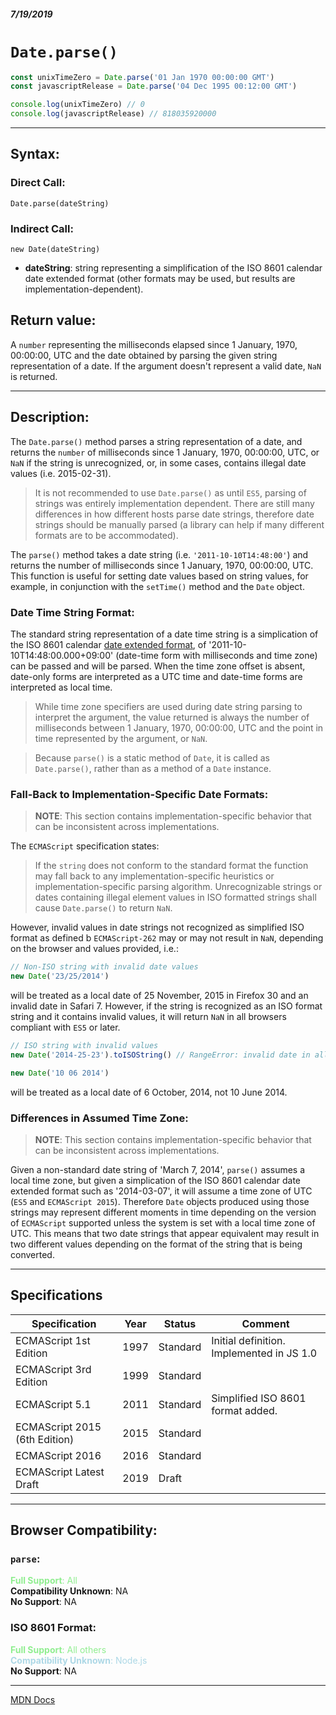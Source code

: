##### 7/19/2019
# `Date.parse()`

```js
const unixTimeZero = Date.parse('01 Jan 1970 00:00:00 GMT')
const javascriptRelease = Date.parse('04 Dec 1995 00:12:00 GMT')

console.log(unixTimeZero) // 0
console.log(javascriptRelease) // 818035920000
```

---

## Syntax:
### Direct Call:
`Date.parse(dateString)`

### Indirect Call:
`new Date(dateString)`

* **dateString**: string representing a simplification of the ISO 8601 calendar date extended format (other formats may be used, but results are implementation-dependent).

## Return value:
A `number` representing the milliseconds elapsed since 1 January, 1970, 00:00:00, UTC and the date obtained by parsing the given string representation of a date.  If the argument doesn't represent a valid date, `NaN` is returned.

---

## Description:
The `Date.parse()` method parses a string representation of a date, and returns the `number` of milliseconds since 1 January, 1970, 00:00:00, UTC, or `NaN` if the string is unrecognized, or, in some cases, contains illegal date values (i.e. 2015-02-31).  

  > It is not recommended to use `Date.parse()` as until `ES5`, parsing of strings was entirely implementation dependent.  There are still many differences in how different hosts parse date strings, therefore date strings should be manually parsed (a library can help if many different formats are to be accommodated).

The `parse()` method takes a date string (i.e. `'2011-10-10T14:48:00'`) and returns the number of milliseconds since 1 January, 1970, 00:00:00, UTC.  This function is useful for setting date values based on string values, for example, in conjunction with the `setTime()` method and the `Date` object.

### Date Time String Format:
The standard string representation of a date time string is a simplication of the ISO 8601 calendar [date extended format](https://tc39.es/ecma262/#sec-date-time-string-format), of '2011-10-10T14:48:00.000+09:00' (date-time form with milliseconds and time zone) can be passed and will be parsed.  When the time zone offset is absent, date-only forms are interpreted as a UTC time and date-time forms are interpreted as local time.

  > While time zone specifiers are used during date string parsing to interpret the argument, the value returned is always the number of milliseconds between 1 January, 1970, 00:00:00, UTC and the point in time represented by the argument, or `NaN`.

  > Because `parse()` is a static method of `Date`, it is called as `Date.parse()`, rather than as a method of a `Date` instance.

### Fall-Back to Implementation-Specific Date Formats:
  > **NOTE**: This section contains implementation-specific behavior that can be inconsistent across implementations.

The `ECMAScript` specification states:

  > If the `string` does not conform to the standard format the function may fall back to any implementation-specific heuristics or implementation-specific parsing algorithm.  Unrecognizable strings or dates containing illegal element values in ISO formatted strings shall cause `Date.parse()` to return `NaN`.

However, invalid values in date strings not recognized as simplified ISO format as defined b `ECMAScript-262` may or may not result in `NaN`, depending on the browser and values provided, i.e.: 

```js
// Non-ISO string with invalid date values
new Date('23/25/2014')
```

will be treated as a local date of 25 November, 2015 in Firefox 30 and an invalid date in Safari 7.  However, if the string is recognized as an ISO format string and it contains invalid values, it will return `NaN` in all browsers compliant with `ES5` or later.

```js
// ISO string with invalid values
new Date('2014-25-23').toISOString() // RangeError: invalid date in all es5 compliant browsers
```

```js
new Date('10 06 2014')
```

will be treated as a local date of 6 October, 2014, not 10 June 2014.

### Differences in Assumed Time Zone:
  > **NOTE**: This section contains implementation-specific behavior that can be inconsistent across implementations.

Given a non-standard date string of 'March 7, 2014', `parse()` assumes a local time zone, but given a simplication of the ISO 8601 calendar date extended format such as '2014-03-07', it will assume a time zone of UTC (`ES5` and `ECMAScript 2015`).  Therefore `Date` objects produced using those strings may represent different moments in time depending on the version of `ECMAScript` supported unless the system is set with a local time zone of UTC.  This means that two date strings that appear equivalent may result in two different values depending on the format of the string that is being converted.

---

## Specifications
| Specification | Year | Status | Comment |
|---|---|---|---|
| ECMAScript 1st Edition | 1997 | Standard | Initial definition.  Implemented in JS 1.0 |
| ECMAScript 3rd Edition | 1999 | Standard |  |
| ECMAScript 5.1 | 2011 | Standard | Simplified ISO 8601 format added. |
| ECMAScript 2015 (6th Edition) | 2015 | Standard |  |
| ECMAScript 2016 | 2016 | Standard |  |
| ECMAScript Latest Draft | 2019 | Draft |  |

---

## Browser Compatibility:
### `parse`:
<span style="color: lightgreen">**Full Support**: All</span>  
**Compatibility Unknown**: NA  
**No Support**: NA

### ISO 8601 Format:
<span style="color: lightgreen">**Full Support**: All others</span>  
<span style="color: lightblue">**Compatibility Unknown**: Node.js</span>  
**No Support**: NA

---

[MDN Docs](https://developer.mozilla.org/en-US/docs/Web/JavaScript/Reference/Global_Objects/Date/parse)